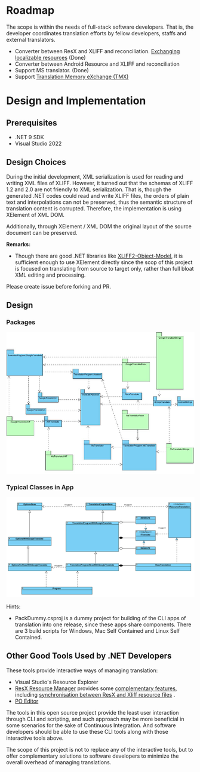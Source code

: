 # Roadmap

The scope is within the needs of full-stack software developers. That is, the developer coordinates translation efforts by fellow developers, staffs and external translators.

* Converter between ResX and XLIFF and reconciliation. [Exchanging localizable resources](https://learn.microsoft.com/en-us/globalization/localization/exchanging-localizable-resources) (Done)
* Converter between Android Resource and XLIFF and reconciliation
* Support MS translator. (Done)
* Support [Translation Memory eXchange (TMX)](https://learn.microsoft.com/en-us/globalization/localization/translation-memories)

# Design and Implementation

## Prerequisites

* .NET 9 SDK
* Visual Studio 2022

## Design Choices

During the initial development, XML serialization is used for reading and writing XML files of XLIFF. However, it turned out that the schemas of XLIFF 1.2 and 2.0 are not friendly to XML serialization. That is, though the generated .NET codes could read and write XLIFF files, the orders of plain text and interpolations can not be preserved, thus the semantic structure of translation content is corrupted. Therefore, the implementation is using XElement of XML DOM.

Additionally, through XElement / XML DOM the original layout of the source document can be preserved.

**Remarks:**
* Though there are good .NET libraries like [XLIFF2-Object-Model](https://github.com/microsoft/XLIFF2-Object-Model), it is sufficient enough to use XElement directly since the scop of this project is focused on translating from source to target only, rather than full bloat XML editing and processing.

Please create issue before forking and PR.

## Design

### Packages
![Design Packages](Docs/Articles/Screenshots/DesignPackages.png)

### Typical Classes in App
![Design Classes](Docs/ClassesInApp.png)


Hints:
* PackDummy.csproj is a dummy project for building of the CLI apps of translation into one release, since these apps share components. There are 3 build scripts for Windows, Mac Self Contained and Linux Self Contained.

## Other Good Tools Used by .NET Developers

These tools provide interactive ways of managing translation:
* Visual Studio's Resource Explorer
* [ResX Resource Manager](https://marketplace.visualstudio.com/items?itemName=TomEnglert.ResXManager) provides some [complementary features](https://github.com/dotnet/ResXResourceManager/tree/master/Documentation), including [synchronisation between ResX and Xliff resource files](https://github.com/dotnet/ResXResourceManager/blob/master/Documentation/Topics/Xliff.md) .
* [PO Editor](https://poeditor.com/)

The tools in this open source project provide the least user interaction through CLI and scripting, and such approach may be more beneficial in some scenarios for the sake of Continuous Integration. And software developers should be able to use these CLI tools along with those interactive tools above.

The scope of this project is not to replace any of the interactive tools, but to offer complementary solutions to software developers to minimize the overall overhead of managing translations.